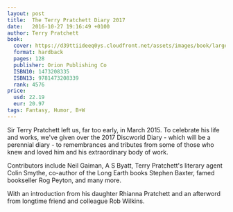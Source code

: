 ```yaml
---
layout: post
title:  The Terry Pratchett Diary 2017
date:   2016-10-27 19:16:49 +0100
author: Terry Pratchett
book: 
  cover: https://d39ttiideeq0ys.cloudfront.net/assets/images/book/large/9781/4732/9781473208339.jpg
  format: hardback
  pages: 128
  publisher: Orion Publishing Co
  ISBN10: 1473208335
  ISBN13: 9781473208339
  rank: 4576
price: 
  usd: 22.19
  eur: 20.97
tags: Fantasy, Humor, B+W
---
```


Sir Terry Pratchett left us, far too early, in March 2015. To celebrate his life and works, we've given over the 2017 Discworld Diary - which will be a perennial diary - to remembrances and tributes from some of those who knew and loved him and his extraordinary body of work. 

Contributors include Neil Gaiman, A S Byatt, Terry Pratchett's literary agent Colin Smythe, co-author of the Long Earth books Stephen Baxter, famed bookseller Rog Peyton, and many more. 

With an introduction from his daughter Rhianna Pratchett and an afterword from longtime friend and colleague Rob Wilkins.